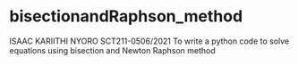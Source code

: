 # bisectionandRaphson_method
ISAAC KARIITHI NYORO SCT211-0506/2021
To write a python code to solve equations using bisection and Newton Raphson method
